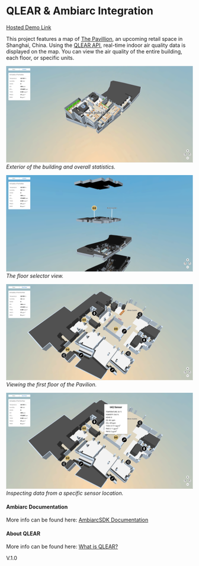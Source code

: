 # QLEAR & Ambiarc Integration

[Hosted Demo Link](https://s3-us-west-1.amazonaws.com/gk-web-demo/ambiarc/aqd/app/index.html)

This project features a map of [The Pavillion](https://onemuseumplace.cn/one-museum-place/the-pavilion/), an upcoming retail space in Shanghai, China. Using the [QLEAR API](https://qlear.io), real-time indoor air quality data is displayed on the map. You can view the air quality of the entire building, each floor, or specific units.

![Alt text](screenshots/IAQ1.png?raw=true "IAQ1")
_Exterior of the building and overall statistics._

![Alt text](screenshots/IAQ2.png?raw=true "IAQ2")
_The floor selector view._

![Alt text](screenshots/IAQ3.png?raw=true "IAQ3")
_Viewing the first floor of the Pavilion._

![Alt text](screenshots/IAQ4.png?raw=true "IAQ4")
_Inspecting data from a specific sensor location._



#### Ambiarc Documentation
More info can be found here: [AmbiarcSDK Documentation](http://ambiarc.com/documentation.html)

#### About QLEAR
More info can be found here: [What is QLEAR?](https://qlear.io/web/product)

V.1.0
